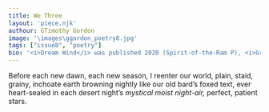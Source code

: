 ```yaml
---
title: We Three
layout: 'piece.njk'
authour: GTimothy Gordon
image: '\images\ggordon_poetry8.jpg'
tags: ["issue8", "poetry"]
bio: '<i>Dream Wind</i> was published 2020 (Spirit-of-the-Ram P), <i>Ground of This Blue Earth</i> (Mellen), while <i>Everything Speaking Chinese</i> was awarded Riverstone P Prize (AZ). Work appears in <i>AGNI, American Literary R, Cincinnati P, Mississippi R, New York Q, Phoebe, RHINO, Texas Observer</i>, among others. Recognitions include several Pushcart nominations. <i>EMPTY HEAVEN/EMPTY EARTH</i>, will be published November-December 2022.<br>Gordon divides lives between Southeast Asia and the Southwest Sonoran Desert Organ Mountains.'
---
```


Before each new dawn,
each new season, I reenter
our world, plain, staid,
grainy, inchoate earth
browning nightly
like our old bard’s
foxed text,
ever heart-sealed
in each desert night’s
<i>mystical moist night-air,</i>
perfect, patient stars.